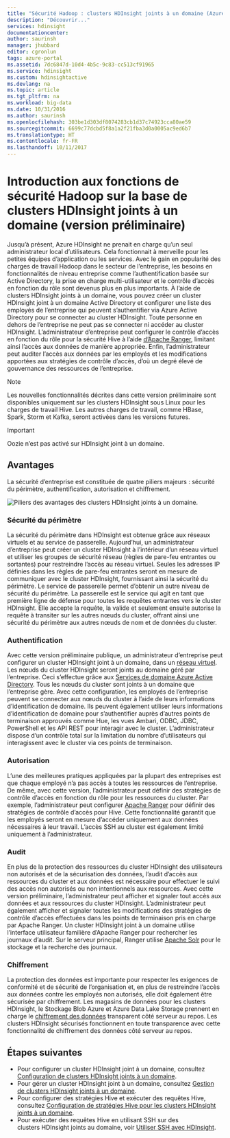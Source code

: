```yaml
---
title: "Sécurité Hadoop : clusters HDInsight joints à un domaine (Azure) | Microsoft Docs"
description: "Découvrir..."
services: hdinsight
documentationcenter: 
author: saurinsh
manager: jhubbard
editor: cgronlun
tags: azure-portal
ms.assetid: 7dc6847d-10d4-4b5c-9c83-cc513cf91965
ms.service: hdinsight
ms.custom: hdinsightactive
ms.devlang: na
ms.topic: article
ms.tgt_pltfrm: na
ms.workload: big-data
ms.date: 10/31/2016
ms.author: saurinsh
ms.openlocfilehash: 303be1d303df8074283cb1d37c74923cca80ae59
ms.sourcegitcommit: 6699c77dcbd5f8a1a2f21fba3d0a0005ac9ed6b7
ms.translationtype: HT
ms.contentlocale: fr-FR
ms.lasthandoff: 10/11/2017
---
```

# <a name="an-introduction-to-hadoop-security-with-domain-joined-hdinsight-clusters-preview"></a>Introduction aux fonctions de sécurité Hadoop sur la base de clusters HDInsight joints à un domaine (version préliminaire)

Jusqu’à présent, Azure HDInsight ne prenait en charge qu’un seul administrateur local d’utilisateurs. Cela fonctionnait à merveille pour les petites équipes d’application ou les services. Avec le gain en popularité des charges de travail Hadoop dans le secteur de l’entreprise, les besoins en fonctionnalités de niveau entreprise comme l’authentification basée sur Active Directory, la prise en charge multi-utilisateur et le contrôle d’accès en fonction du rôle sont devenus plus en plus importants. À l’aide de clusters HDInsight joints à un domaine, vous pouvez créer un cluster HDInsight joint à un domaine Active Directory et configurer une liste des employés de l’entreprise qui peuvent s’authentifier via Azure Active Directory pour se connecter au cluster HDInsight. Toute personne en dehors de l’entreprise ne peut pas se connecter ni accéder au cluster HDInsight. L’administrateur d’entreprise peut configurer le contrôle d’accès en fonction du rôle pour la sécurité Hive à l’aide [d’Apache Ranger](http://hortonworks.com/apache/ranger/), limitant ainsi l’accès aux données de manière appropriée. Enfin, l’administrateur peut auditer l’accès aux données par les employés et les modifications apportées aux stratégies de contrôle d’accès, d’où un degré élevé de gouvernance des ressources de l’entreprise.

> [!NOTE]
> Les nouvelles fonctionnalités décrites dans cette version préliminaire sont disponibles uniquement sur les clusters HDInsight sous Linux pour les charges de travail Hive. Les autres charges de travail, comme HBase, Spark, Storm et Kafka, seront activées dans les versions futures.

> [!IMPORTANT]
> Oozie n’est pas activé sur HDInsight joint à un domaine.

## <a name="benefits"></a>Avantages
La sécurité d’entreprise est constituée de quatre piliers majeurs : sécurité du périmètre, authentification, autorisation et chiffrement.

![Piliers des avantages des clusters HDInsight joints à un domaine](./media/hdinsight-domain-joined-introduction/hdinsight-domain-joined-four-pillars.png).

### <a name="perimeter-security"></a>Sécurité du périmètre
La sécurité du périmètre dans HDInsight est obtenue grâce aux réseaux virtuels et au service de passerelle. Aujourd’hui, un administrateur d’entreprise peut créer un cluster HDInsight à l’intérieur d’un réseau virtuel et utiliser les groupes de sécurité réseau (règles de pare-feu entrantes ou sortantes) pour restreindre l’accès au réseau virtuel. Seules les adresses IP définies dans les règles de pare-feu entrantes seront en mesure de communiquer avec le cluster HDInsight, fournissant ainsi la sécurité du périmètre. Le service de passerelle permet d’obtenir un autre niveau de sécurité du périmètre. La passerelle est le service qui agit en tant que première ligne de défense pour toutes les requêtes entrantes vers le cluster HDInsight. Elle accepte la requête, la valide et seulement ensuite autorise la requête à transiter sur les autres nœuds du cluster, offrant ainsi une sécurité du périmètre aux autres nœuds de nom et de données du cluster.

### <a name="authentication"></a>Authentification
Avec cette version préliminaire publique, un administrateur d’entreprise peut configurer un cluster HDInsight joint à un domaine, dans un [réseau virtuel](https://azure.microsoft.com/services/virtual-network/). Les nœuds du cluster HDInsight seront joints au domaine géré par l’entreprise. Ceci s’effectue grâce aux [Services de domaine Azure Active Directory](../active-directory-domain-services/active-directory-ds-overview.md). Tous les nœuds du cluster sont joints à un domaine que l’entreprise gère. Avec cette configuration, les employés de l’entreprise peuvent se connecter aux nœuds du cluster à l’aide de leurs informations d’identification de domaine. Ils peuvent également utiliser leurs informations d’identification de domaine pour s’authentifier auprès d’autres points de terminaison approuvés comme Hue, les vues Ambari, ODBC, JDBC, PowerShell et les API REST pour interagir avec le cluster. L’administrateur dispose d’un contrôle total sur la limitation du nombre d’utilisateurs qui interagissent avec le cluster via ces points de terminaison.

### <a name="authorization"></a>Autorisation
L’une des meilleures pratiques appliquées par la plupart des entreprises est que chaque employé n’a pas accès à toutes les ressources de l’entreprise. De même, avec cette version, l’administrateur peut définir des stratégies de contrôle d’accès en fonction du rôle pour les ressources du cluster. Par exemple, l’administrateur peut configurer [Apache Ranger](http://hortonworks.com/apache/ranger/) pour définir des stratégies de contrôle d’accès pour Hive. Cette fonctionnalité garantit que les employés seront en mesure d’accéder uniquement aux données nécessaires à leur travail. L’accès SSH au cluster est également limité uniquement à l’administrateur.

### <a name="auditing"></a>Audit
En plus de la protection des ressources du cluster HDInsight des utilisateurs non autorisés et de la sécurisation des données, l’audit d’accès aux ressources du cluster et aux données est nécessaire pour effectuer le suivi des accès non autorisés ou non intentionnels aux ressources. Avec cette version préliminaire, l’administrateur peut afficher et signaler tout accès aux données et aux ressources du cluster HDInsight. L’administrateur peut également afficher et signaler toutes les modifications des stratégies de contrôle d’accès effectuées dans les points de terminaison pris en charge par Apache Ranger. Un cluster HDInsight joint à un domaine utilise l’interface utilisateur familière d’Apache Ranger pour rechercher les journaux d’audit. Sur le serveur principal, Ranger utilise [Apache Solr](http://hortonworks.com/apache/solr/) pour le stockage et la recherche des journaux.

### <a name="encryption"></a>Chiffrement
La protection des données est importante pour respecter les exigences de conformité et de sécurité de l’organisation et, en plus de restreindre l’accès aux données contre les employés non autorisés, elle doit également être sécurisée par chiffrement. Les magasins de données pour les clusters HDInsight, le Stockage Blob Azure et Azure Data Lake Storage prennent en charge le [chiffrement des données](../storage/common/storage-service-encryption.md) transparent côté serveur au repos. Les clusters HDInsight sécurisés fonctionnent en toute transparence avec cette fonctionnalité de chiffrement des données côté serveur au repos.

## <a name="next-steps"></a>Étapes suivantes
* Pour configurer un cluster HDInsight joint à un domaine, consultez [Configuration de clusters HDInsight joints à un domaine](hdinsight-domain-joined-configure.md).
* Pour gérer un cluster HDInsight joint à un domaine, consultez [Gestion de clusters HDInsight joints à un domaine](hdinsight-domain-joined-manage.md).
* Pour configurer des stratégies Hive et exécuter des requêtes Hive, consultez [Configuration de stratégies Hive pour les clusters HDInsight joints à un domaine](hdinsight-domain-joined-run-hive.md).
* Pour exécuter des requêtes Hive en utilisant SSH sur des clusters HDInsight joints au domaine, voir [Utiliser SSH avec HDInsight](hdinsight-hadoop-linux-use-ssh-unix.md#domainjoined).
